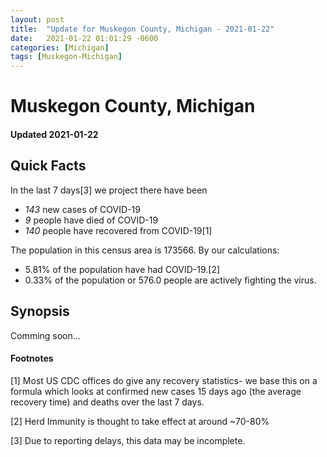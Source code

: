 ```yaml
---
layout: post
title:  "Update for Muskegon County, Michigan - 2021-01-22"
date:   2021-01-22 01:01:29 -0600
categories: [Michigan]
tags: [Muskegon-Michigan]
---
```


# Muskegon County, Michigan
#### Updated 2021-01-22

## Quick Facts

In the last 7 days[3] we project there have been
- *143* new cases of COVID-19
- *9* people have died of COVID-19
- *140* people have recovered from COVID-19[1]

The population in this census area is 173566. By our calculations:
- 5.81% of the population have had COVID-19.[2]
- 0.33% of the population or 576.0 people are actively fighting the virus.

## Synopsis

Comming soon...


#### Footnotes

[1] Most US CDC offices do give any recovery statistics- we base this on a formula which looks at confirmed new cases
15 days ago (the average recovery time) and deaths over the last 7 days.

[2] Herd Immunity is thought to take effect at around ~70-80%

[3] Due to reporting delays, this data may be incomplete.
 
    